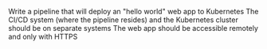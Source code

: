 Write a pipeline that will deploy an "hello world" web app to Kubernetes
The CI/CD system (where the pipeline resides) and the Kubernetes cluster should be on separate systems
The web app should be accessible remotely and only with HTTPS
